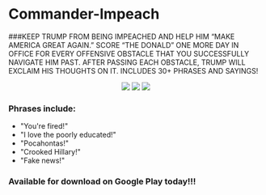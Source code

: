 # Commander-Impeach

###KEEP TRUMP FROM BEING IMPEACHED AND HELP HIM “MAKE AMERICA GREAT AGAIN.”
SCORE “THE DONALD” ONE MORE DAY IN OFFICE FOR EVERY OFFENSIVE OBSTACLE THAT YOU SUCCESSFULLY NAVIGATE HIM PAST. AFTER PASSING EACH OBSTACLE, TRUMP WILL EXCLAIM HIS THOUGHTS ON IT. INCLUDES 30+ PHRASES AND SAYINGS!

<p align = "center">
  <img src = "https://lh3.googleusercontent.com/x9IxUx1LgbyP-zqSB8ynrG6F0Jcism4bnMg6fA9RIXkFCTpc47J1RhJ-X7O-gAALYUg=w720-h310-rw"/>
  <img src = "https://lh3.googleusercontent.com/k_voaUeB4qIbfd8zbxRWIQjZNBbJ_d80Bt7ZOaVqtBcub-OgEx6ORxk92-cNd8-PyZA=w720-h310-rw"/>
   <img src = "https://lh3.googleusercontent.com/v9NKY463VSEedOEMiDzo1kLhWB1yAo0UlW1xB7RSCvXzm2g1AX6FYYib-x0yiec2Wu3T=w720-h310-rw"/>
</p>

<h3>Phrases include:</h3>
<ul>
  <li> "You're fired!"</li>
  <li> "I love the poorly educated!"</li>
  <li>"Pocahontas!"</li>
  <li>"Crooked Hillary!"</li>
   <li>"Fake news!"</li>
</ul>
<h3>Available for download on Google Play today!!!</h3>
